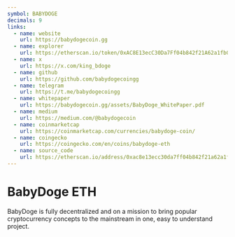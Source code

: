 ```yaml
---
symbol: BABYDOGE
decimals: 9
links:
  - name: website
    url: https://babydogecoin.gg
  - name: explorer
    url: https://etherscan.io/token/0xAC8E13ecC30Da7Ff04b842f21A62a1fb0f10eBd5
  - name: x
    url: https://x.com/king_bdoge
  - name: github
    url: https://github.com/babydogecoingg
  - name: telegram
    url: https://t.me/babydogecoingg
  - name: whitepaper
    url: https://babydogecoin.gg/assets/BabyDoge_WhitePaper.pdf
  - name: medium
    url: https://medium.com/@babydogecoin
  - name: coinmarketcap
    url: https://coinmarketcap.com/currencies/babydoge-coin/
  - name: coingecko
    url: https://coingecko.com/en/coins/babydoge-eth
  - name: source_code
    url: https://etherscan.io/address/0xac8e13ecc30da7ff04b842f21a62a1fb0f10ebd5#code
---
```


# BabyDoge ETH

BabyDoge is fully decentralized and on a mission to bring popular cryptocurrency concepts to the mainstream in one, easy to understand project.
